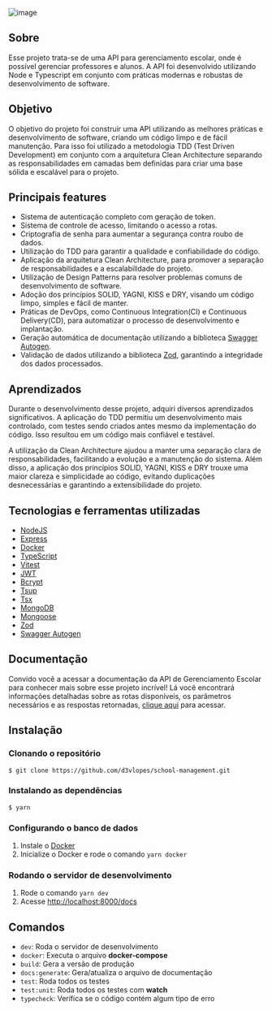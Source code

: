 ![image](https://github.com/d3vlopes/school-management/assets/59663666/9f99634c-cb82-47fa-9c8d-17341a7e3a63)

## Sobre

Esse projeto trata-se de uma API para gerenciamento escolar, onde é possível gerenciar professores e alunos. A API foi desenvolvido utilizando Node e Typescript em conjunto com práticas modernas e robustas de desenvolvimento de software.

## Objetivo

O objetivo do projeto foi construir uma API utilizando as melhores práticas e desenvolvimento de software, criando um código limpo e de fácil manutenção. Para isso foi utilizado a metodologia TDD (Test Driven Development) em conjunto com a arquitetura Clean Architecture separando as responsabilidades em camadas bem definidas para criar uma base sólida e escalável para o projeto.

## Principais features

- Sistema de autenticação completo com geração de token.
- Sistema de controle de acesso, limitando o acesso a rotas.
- Criptografia de senha para aumentar a segurança contra roubo de dados.
- Utilização do TDD para garantir a qualidade e confiabilidade do código.
- Aplicação da arquitetura Clean Architecture, para promover a separação de responsabilidades e a escalabilidade do projeto.
- Utilização de Design Patterns para resolver problemas comuns de desenvolvimento de software.
- Adoção dos princípios SOLID, YAGNI, KISS e DRY, visando um código limpo, simples e fácil de manter.
- Práticas de DevOps, como Continuous Integration(CI) e Continuous Delivery(CD), para automatizar o processo de desenvolvimento e implantação.
- Geração automática de documentação utilizando a biblioteca [Swagger Autogen](https://github.com/davibaltar/swagger-autogen).
- Validação de dados utilizando a biblioteca [Zod](https://zod.dev), garantindo a integridade dos dados processados.

## Aprendizados

Durante o desenvolvimento desse projeto, adquiri diversos aprendizados significativos. A aplicação do TDD permitiu um desenvolvimento mais controlado, com testes sendo criados antes mesmo da implementação do código. Isso resultou em um código mais confiável e testável.

A utilização da Clean Architecture ajudou a manter uma separação clara de responsabilidades, facilitando a evolução e a manutenção do sistema. Além disso, a aplicação dos princípios SOLID, YAGNI, KISS e DRY trouxe uma maior clareza e simplicidade ao código, evitando duplicações desnecessárias e garantindo a extensibilidade do projeto.

## Tecnologias e ferramentas utilizadas

- [NodeJS](https://nodejs.org/en)
- [Express](https://expressjs.com/pt-br)
- [Docker](https://www.docker.com)
- [TypeScript](https://www.typescriptlang.org/)
- [Vitest](https://vitest.dev)
- [JWT](jsonwebtoken)
- [Bcrypt](https://www.npmjs.com/package/bcrypt)
- [Tsup](https://github.com/egoist/tsup)
- [Tsx](https://www.npmjs.com/package/tsx)
- [MongoDB](https://www.mongodb.com)
- [Mongoose](https://mongoosejs.com)
- [Zod](https://zod.dev)
- [Swagger Autogen](https://github.com/davibaltar/swagger-autogen)

## Documentação

Convido você a acessar a documentação da API de Gerenciamento Escolar para conhecer mais sobre esse projeto incrível! Lá você encontrará informações detalhadas sobre as rotas disponíveis, os parâmetros necessários e as respostas retornadas, [clique aqui](https://school-management-api-5ucj.onrender.com/docs) para acessar.

## Instalação

### Clonando o repositório

```
$ git clone https://github.com/d3vlopes/school-management.git
```

### Instalando as dependências

```
$ yarn
```

### Configurando o banco de dados

1. Instale o [Docker](https://www.docker.com)
2. Inicialize o Docker e rode o comando `yarn docker`

### Rodando o servidor de desenvolvimento

1. Rode o comando `yarn dev`
2. Acesse [http://localhost:8000/docs](http://localhost:8000/docs)

## Comandos

- `dev`: Roda o servidor de desenvolvimento
- `docker`: Executa o arquivo **docker-compose**
- `build`: Gera a versão de produção
- `docs:generate`: Gera/atualiza o arquivo de documentação
- `test`: Roda todos os testes
- `test:unit`: Roda todos os testes com **watch**
- `typecheck`: Verifica se o código contém algum tipo de erro
